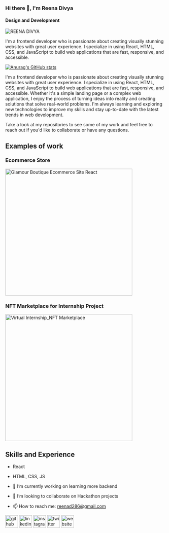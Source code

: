 ### Hi there 👋, I'm Reena Divya
#### Design and Development
![REENA DIVYA](https://user-images.githubusercontent.com/107604182/233525788-d9e51a12-af09-4c26-ba8d-a05cac2b93de.png)

I'm a frontend developer who is passionate about creating visually stunning websites with great user experience. I specialize in using React, HTML, CSS, and JavaScript to build web applications that are fast, responsive, and accessible.

[![Anurag's GitHub stats](https://github-readme-stats.vercel.app/api?username=reenadivya)](https://github.com/anuraghazra/github-readme-stats)

I'm a frontend developer who is passionate about creating visually stunning websites with great user experience. I specialize in using React, HTML, CSS, and JavaScript to build web applications that are fast, responsive, and accessible.
Whether it's a simple landing page or a complex web application, I enjoy the process of turning ideas into reality and creating solutions that solve real-world problems. I'm always learning and exploring new technologies to improve my skills and stay up-to-date with the latest trends in web development.

Take a look at my repositories to see some of my work and feel free to reach out if you'd like to collaborate or have any questions.

## Examples of work

<h3>Ecommerce Store</h3>

<img width="400px" alt="Glamour Boutique Ecommerce Site React" src="https://user-images.githubusercontent.com/107604182/233526341-c0b21c4a-8a6b-4718-94c4-7f6f55225749.png">

<h3>NFT Marketplace for Internship Project</h3>

<img width="400px" alt="Virtual Internship_NFT Marketplace" src="https://user-images.githubusercontent.com/107604182/233526548-a5ef6c7f-3f55-4945-9ee3-fc5b907ce82a.png">


## Skills and Experience 
-  React
-  HTML, CSS, JS

- 🔭 I’m currently working on learning more backend 
- 👯 I’m looking to collaborate on Hackathon projects 
- 📫 How to reach me: reenad286@gmail.com 


[<img src='https://cdn.jsdelivr.net/npm/simple-icons@3.0.1/icons/github.svg' alt='github' height='40'>](https://github.com/reenadivya)  [<img src='https://cdn.jsdelivr.net/npm/simple-icons@3.0.1/icons/linkedin.svg' alt='linkedin' height='40'>](https://www.linkedin.com/in/reena-divya/)  [<img src='https://cdn.jsdelivr.net/npm/simple-icons@3.0.1/icons/instagram.svg' alt='instagram' height='40'>](https://www.instagram.com/reenadivya/)  [<img src='https://cdn.jsdelivr.net/npm/simple-icons@3.0.1/icons/twitter.svg' alt='twitter' height='40'>](https://twitter.com/SOLDeGen_0x01)  [<img src='https://cdn.jsdelivr.net/npm/simple-icons@3.0.1/icons/icloud.svg' alt='website' height='40'>](reena-divya-eportfolio.netlify.app)  



<!--
**Reenadivya/reenadivya** is a ✨ _special_ ✨ repository because its `README.md` (this file) appears on your GitHub profile.

Here are some ideas to get you started:

- 🔭 I’m currently working on ...
- 🌱 I’m currently learning ...
- 👯 I’m looking to collaborate on ...
- 🤔 I’m looking for help with ...
- 💬 Ask me about ...
- 📫 How to reach me: ...
- 😄 Pronouns: ...
- ⚡ Fun fact: ...
-->

